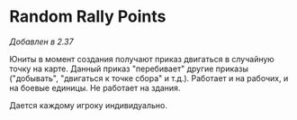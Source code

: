 # Random Rally Points

*Добавлен в 2.37*

Юниты в момент создания получают приказ двигаться в случайную точку на карте. Данный приказ "перебивает" другие приказы ("добывать", "двигаться к точке сбора" и т.д.). Работает и на рабочих, и на боевые единицы. Не работает на здания.

Дается каждому игроку индивидуально.
